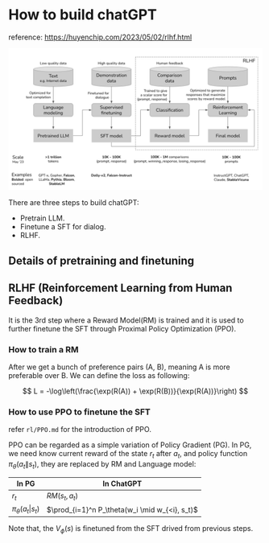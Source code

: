 # How to build chatGPT

reference: https://huyenchip.com/2023/05/02/rlhf.html

![ChatGPT dev steps](./images/1-chatgpt-training.png)

There are three steps to build chatGPT:
- Pretrain LLM.
- Finetune a SFT for dialog.
- RLHF.

## Details of pretraining and finetuning

## RLHF (Reinforcement Learning from Human Feedback)
It is the 3rd step where a Reward Model(RM) is trained and it is used to further finetune the SFT through Proximal Policy Optimization (PPO).

### How to train a RM

After we get a bunch of preference pairs (A, B), meaning A is more preferable over B. 
We can define the loss as following:

$$
L = -\log\left(\frac{\exp(R(A)) + \exp(R(B))}{\exp(R(A))}\right)
$$


### How to use PPO to finetune the SFT

refer `rl/PPO.md` for the introduction of PPO.

PPO can be regarded as a simple variation of Policy Gradient (PG). In PG, we need know current reward of the state $r_t$ after $a_t$,
and policy function $\pi_{\theta}(a_t \| s_t)$, they are replaced by RM and Language model:

| In PG | In ChatGPT |
|----------|----------|
| $r_t$  | $RM(s_t, a_t)$  |
| $\pi_{\theta}(a_t \| s_t)$ | $\prod_{i=1}^n P_\theta(w_i \mid w_{<i}, s_t)$ |

Note that, the $V_{\phi}(s)$ is finetuned from the SFT drived from previous steps.


